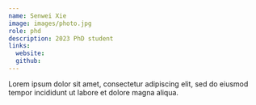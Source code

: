 ```yaml
---
name: Senwei Xie
image: images/photo.jpg
role: phd
description: 2023 PhD student
links:
  website: 
  github: 
---
```


Lorem ipsum dolor sit amet, consectetur adipiscing elit, sed do eiusmod tempor incididunt ut labore et dolore magna aliqua.
